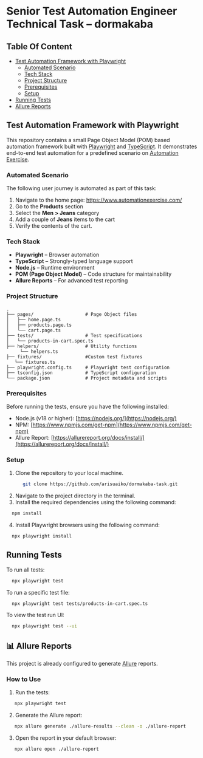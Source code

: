 # Senior Test Automation Engineer Technical Task – dormakaba

## Table Of Content
- [Test Automation Framework with Playwright](#test-automation-framework-with-playwright)
    - [Automated Scenario](#automated-scenario)
    - [Tech Stack](#tech-stack)
    - [Project Structure](#project-structure)
    - [Prerequisites](#prerequisites)
    - [Setup](#setup)
- [Running Tests](#running-tests)
- [Allure Reports](#-allure-reports)


## Test Automation Framework with Playwright

This repository contains a small Page Object Model (POM) based automation framework built with [Playwright](https://playwright.dev/) and [TypeScript](https://www.typescriptlang.org/).
It demonstrates end-to-end test automation for a predefined scenario on [Automation Exercise](https://www.automationexercise.com/).

### Automated Scenario

The following user journey is automated as part of this task:

1. Navigate to the home page: https://www.automationexercise.com/
2. Go to the **Products** section
3. Select the **Men > Jeans** category
4. Add a couple of **Jeans** items to the cart
5. Verify the contents of the cart.

### Tech Stack

- **Playwright** – Browser automation
- **TypeScript** – Strongly-typed language support
- **Node.js** – Runtime environment
- **POM (Page Object Model)** – Code structure for maintainability
- **Allure Reports** – For advanced test reporting

### Project Structure

```text
.
├── pages/                   # Page Object files
│   ├── home.page.ts
│   ├── products.page.ts
│   └── cart.page.ts
├── tests/                   # Test specifications
│   └── products-in-cart.spec.ts
├── helpers/                 # Utility functions
     └── helpers.ts
├── fixtures/                #Custom test fixtures
   └── fixtures.ts
├── playwright.config.ts     # Playwright test configuration
├── tsconfig.json            # TypeScript configuration
└── package.json             # Project metadata and scripts
```

### Prerequisites

Before running the tests, ensure you have the following installed:

- Node.js (v18 or higher): [https://nodejs.org/](https://nodejs.org/)
- NPM: [https://www.npmjs.com/get-npm](https://www.npmjs.com/get-npm)
- Allure Report: [https://allurereport.org/docs/install/](https://allurereport.org/docs/install/)

### Setup

1. Clone the repository to your local machine.

```bash
      git clone https://github.com/arisuaiko/dormakaba-task.git
```
2. Navigate to the project directory in the terminal.
3. Install the required dependencies using the following command:

```bash
  npm install
```

4. Install Playwright browsers using the following command:

```bash
  npx playwright install
```

## Running Tests
To run all tests:

```bash
  npx playwright test
```

To run a specific test file:

```bash
  npx playwright test tests/products-in-cart.spec.ts
```

To view the test run UI:

```bash
  npx playwright test --ui
```

## 📊 Allure Reports

This project is already configured to generate [Allure](https://docs.qameta.io/allure/) reports.

### How to Use

1. Run the tests:

```bash
   npx playwright test
 ```

2. Generate the Allure report:

```bash
   npx allure generate ./allure-results --clean -o ./allure-report
```

3. Open the report in your default browser:
```bash
   npx allure open ./allure-report
```
